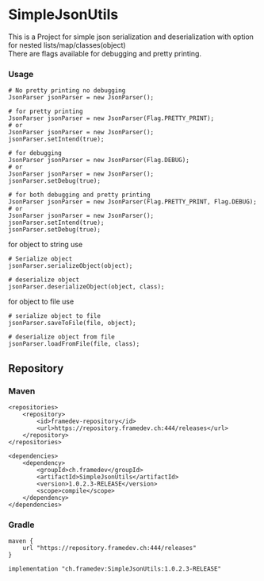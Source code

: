 # SimpleJsonUtils

This is a Project for simple json serialization and deserialization with option for nested lists/map/classes(object)
<br>
There are flags available for debugging and pretty printing.

### Usage
```
# No pretty printing no debugging
JsonParser jsonParser = new JsonParser();

# for pretty printing
JsonParser jsonParser = new JsonParser(Flag.PRETTY_PRINT);
# or
JsonParser jsonParser = new JsonParser();
jsonParser.setIntend(true);

# for debugging
JsonParser jsonParser = new JsonParser(Flag.DEBUG);
# or
JsonParser jsonParser = new JsonParser();
jsonParser.setDebug(true);

# for both debugging and pretty printing
JsonParser jsonParser = new JsonParser(Flag.PRETTY_PRINT, Flag.DEBUG);
# or
JsonParser jsonParser = new JsonParser();
jsonParser.setIntend(true);
jsonParser.setDebug(true);
```
for object to string use
```
# Serialize object
jsonParser.serializeObject(object);
```
```
# deserialize object
jsonParser.deserializeObject(object, class);
```
for object to file use
```
# serialize object to file
jsonParser.saveToFile(file, object);
```

```
# deserialize object from file
jsonParser.loadFromFile(file, class);
```

## Repository
### Maven
```
<repositories>
    <repository>
        <id>framedev-repository</id>
        <url>https://repository.framedev.ch:444/releases</url>
    </repository>
</repositories>

<dependencies>
    <dependency>
        <groupId>ch.framedev</groupId>
        <artifactId>SimpleJsonUtils</artifactId>
        <version>1.0.2.3-RELEASE</version>
        <scope>compile</scope>
    </dependency>
</dependencies>
```
### Gradle

```
maven {
    url "https://repository.framedev.ch:444/releases"
}

implementation "ch.framedev:SimpleJsonUtils:1.0.2.3-RELEASE"
```